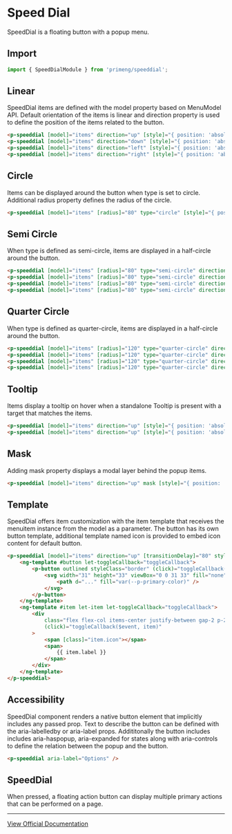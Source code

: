 # Speed Dial

SpeedDial is a floating button with a popup menu.

## Import

```typescript
import { SpeedDialModule } from 'primeng/speeddial';
```

## Linear

SpeedDial items are defined with the model property based on MenuModel API. Default orientation of the items is linear and direction property is used to define the position of the items related to the button.

```html
<p-speeddial [model]="items" direction="up" [style]="{ position: 'absolute', left: 'calc(50% - 2rem)', bottom: 0 }" />
<p-speeddial [model]="items" direction="down" [style]="{ position: 'absolute', left: 'calc(50% - 2rem)', top: 0 }" />
<p-speeddial [model]="items" direction="left" [style]="{ position: 'absolute', top: 'calc(50% - 2rem)', right: 0 }" />
<p-speeddial [model]="items" direction="right" [style]="{ position: 'absolute', top: 'calc(50% - 2rem)', left: 0 }" />
```

## Circle

Items can be displayed around the button when type is set to circle. Additional radius property defines the radius of the circle.

```html
<p-speeddial [model]="items" [radius]="80" type="circle" [style]="{ position: 'absolute' }" [buttonProps]="{ severity: 'warn', rounded: true }" />
```

## Semi Circle

When type is defined as semi-circle, items are displayed in a half-circle around the button.

```html
<p-speeddial [model]="items" [radius]="80" type="semi-circle" direction="down" [style]="{ position: 'absolute', left: 'calc(50% - 2rem)', top: 0 }" />
<p-speeddial [model]="items" [radius]="80" type="semi-circle" direction="right" [style]="{ position: 'absolute', top: 'calc(50% - 2rem)', left: 0 }" />
<p-speeddial [model]="items" [radius]="80" type="semi-circle" direction="left" [style]="{ position: 'absolute', top: 'calc(50% - 2rem)', right: 0 }" />
<p-speeddial [model]="items" [radius]="80" type="semi-circle" direction="up" [style]="{ position: 'absolute', left: 'calc(50% - 2rem)', bottom: 0 }" />
```

## Quarter Circle

When type is defined as quarter-circle, items are displayed in a half-circle around the button.

```html
<p-speeddial [model]="items" [radius]="120" type="quarter-circle" direction="up-left" [style]="{ position: 'absolute', right: 0, bottom: 0 }" />
<p-speeddial [model]="items" [radius]="120" type="quarter-circle" direction="up-right" [style]="{ position: 'absolute', left: 0, bottom: 0 }" />
<p-speeddial [model]="items" [radius]="120" type="quarter-circle" direction="down-left" [style]="{ position: 'absolute', right: 0, top: 0 }" />
<p-speeddial [model]="items" [radius]="120" type="quarter-circle" direction="down-right" [style]="{ position: 'absolute', left: 0, top: 0 }" />
```

## Tooltip

Items display a tooltip on hover when a standalone Tooltip is present with a target that matches the items.

```html
<p-speeddial [model]="items" direction="up" [style]="{ position: 'absolute', right: 0, bottom: 0 }" [buttonProps]="{ severity: 'help', rounded: true }" [tooltipOptions]="{ tooltipPosition: 'left' }" />
<p-speeddial [model]="items" direction="up" [style]="{ position: 'absolute', left: 0, bottom: 0 }" [buttonProps]="{ severity: 'danger', rounded: true }" [tooltipOptions]="{ tooltipPosition: 'right' }" />
```

## Mask

Adding mask property displays a modal layer behind the popup items.

```html
<p-speeddial [model]="items" direction="up" mask [style]="{ position: 'absolute', right: '1rem', bottom: '1rem' }" />
```

## Template

SpeedDial offers item customization with the item template that receives the menuitem instance from the model as a parameter. The button has its own button template, additional template named icon is provided to embed icon content for default button.

```html
<p-speeddial [model]="items" direction="up" [transitionDelay]="80" style="position: 'absolute'">
    <ng-template #button let-toggleCallback="toggleCallback">
        <p-button outlined styleClass="border" (click)="toggleCallback($event)">
            <svg width="31" height="33" viewBox="0 0 31 33" fill="none" xmlns="http://www.w3.org/2000/svg">
                <path d="..." fill="var(--p-primary-color)" />
            </svg>
        </p-button>
    </ng-template>
    <ng-template #item let-item let-toggleCallback="toggleCallback">
        <div
            class="flex flex-col items-center justify-between gap-2 p-2 border rounded border-surface-200 dark:border-surface-700 w-20 cursor-pointer"
            (click)="toggleCallback($event, item)"
        >
            <span [class]="item.icon"></span>
            <span>
                {{ item.label }}
            </span>
        </div>
    </ng-template>
</p-speeddial>
```

## Accessibility

SpeedDial component renders a native button element that implicitly includes any passed prop. Text to describe the button can be defined with the aria-labelledby or aria-label props. Addititonally the button includes includes aria-haspopup, aria-expanded for states along with aria-controls to define the relation between the popup and the button.

```html
<p-speeddial aria-label="Options" />
```

## SpeedDial

When pressed, a floating action button can display multiple primary actions that can be performed on a page.

---

[View Official Documentation](https://primeng.org/speeddial)
